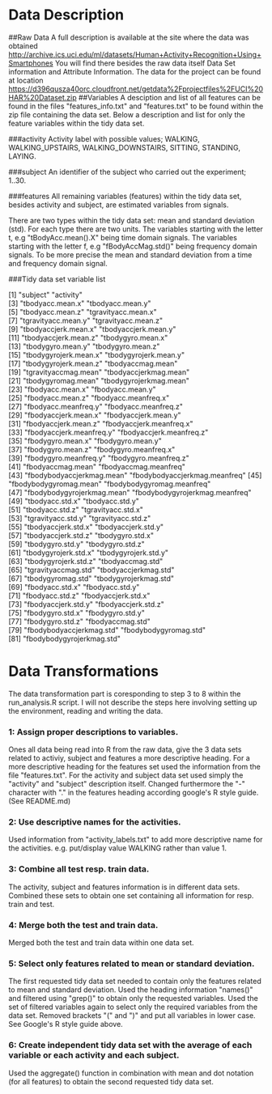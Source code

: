 Data Description
===================
##Raw Data
A full description is available at the site where the data was obtained 
http://archive.ics.uci.edu/ml/datasets/Human+Activity+Recognition+Using+Smartphones
You will find there besides the raw data itself Data Set information and Attribute Information. 
The data for the project can be found at location 
https://d396qusza40orc.cloudfront.net/getdata%2Fprojectfiles%2FUCI%20HAR%20Dataset.zip 
##Variables
A desciption and list of all features can be found in the files "features_info.txt" and "features.txt" to be found 
within the zip file containing the data set. Below a description and list for only the feature variables within the tidy data set. 

###activity
Activity label with possible values; WALKING, WALKING_UPSTAIRS, WALKING_DOWNSTAIRS, 
SITTING, STANDING, LAYING.

###subject
An identifier of the subject who carried out the experiment; 1..30.

###features
All remaining variables (features) within the tidy data set, besides activity and subject, are estimated variables from signals. 

There are two types within the tidy data set: mean and standard deviation (std).
For each type there are two units. The variables starting with the letter t, e.g "tBodyAcc.mean().X" being time domain signals.
The variables starting with the letter f, e.g "fBodyAccMag.std()" being frequency domain signals. To be more precise the mean and standard deviation from a time and frequency domain signal.

###Tidy data set variable list

 
[1] "subject"                       "activity"                     
[3] "tbodyacc.mean.x"               "tbodyacc.mean.y"              
[5] "tbodyacc.mean.z"               "tgravityacc.mean.x"           
[7] "tgravityacc.mean.y"            "tgravityacc.mean.z"           
[9] "tbodyaccjerk.mean.x"           "tbodyaccjerk.mean.y"          
[11] "tbodyaccjerk.mean.z"           "tbodygyro.mean.x"             
[13] "tbodygyro.mean.y"              "tbodygyro.mean.z"             
[15] "tbodygyrojerk.mean.x"          "tbodygyrojerk.mean.y"         
[17] "tbodygyrojerk.mean.z"          "tbodyaccmag.mean"             
[19] "tgravityaccmag.mean"           "tbodyaccjerkmag.mean"         
[21] "tbodygyromag.mean"             "tbodygyrojerkmag.mean"        
[23] "fbodyacc.mean.x"               "fbodyacc.mean.y"              
[25] "fbodyacc.mean.z"               "fbodyacc.meanfreq.x"          
[27] "fbodyacc.meanfreq.y"           "fbodyacc.meanfreq.z"          
[29] "fbodyaccjerk.mean.x"           "fbodyaccjerk.mean.y"          
[31] "fbodyaccjerk.mean.z"           "fbodyaccjerk.meanfreq.x"      
[33] "fbodyaccjerk.meanfreq.y"       "fbodyaccjerk.meanfreq.z"      
[35] "fbodygyro.mean.x"              "fbodygyro.mean.y"             
[37] "fbodygyro.mean.z"              "fbodygyro.meanfreq.x"         
[39] "fbodygyro.meanfreq.y"          "fbodygyro.meanfreq.z"         
[41] "fbodyaccmag.mean"              "fbodyaccmag.meanfreq"         
[43] "fbodybodyaccjerkmag.mean"      "fbodybodyaccjerkmag.meanfreq" 
[45] "fbodybodygyromag.mean"         "fbodybodygyromag.meanfreq"    
[47] "fbodybodygyrojerkmag.mean"     "fbodybodygyrojerkmag.meanfreq"
[49] "tbodyacc.std.x"                "tbodyacc.std.y"               
[51] "tbodyacc.std.z"                "tgravityacc.std.x"            
[53] "tgravityacc.std.y"             "tgravityacc.std.z"            
[55] "tbodyaccjerk.std.x"            "tbodyaccjerk.std.y"           
[57] "tbodyaccjerk.std.z"            "tbodygyro.std.x"              
[59] "tbodygyro.std.y"               "tbodygyro.std.z"              
[61] "tbodygyrojerk.std.x"           "tbodygyrojerk.std.y"          
[63] "tbodygyrojerk.std.z"           "tbodyaccmag.std"              
[65] "tgravityaccmag.std"            "tbodyaccjerkmag.std"          
[67] "tbodygyromag.std"              "tbodygyrojerkmag.std"         
[69] "fbodyacc.std.x"                "fbodyacc.std.y"               
[71] "fbodyacc.std.z"                "fbodyaccjerk.std.x"           
[73] "fbodyaccjerk.std.y"            "fbodyaccjerk.std.z"           
[75] "fbodygyro.std.x"               "fbodygyro.std.y"              
[77] "fbodygyro.std.z"               "fbodyaccmag.std"              
[79] "fbodybodyaccjerkmag.std"       "fbodybodygyromag.std"         
[81] "fbodybodygyrojerkmag.std"    


Data Transformations
===================

The data transformation part is coresponding to step 3 to 8 within the run_analysis.R script. 
I will not describe the steps here involving setting up the environment, reading and writing the data.

### 1: Assign proper descriptions to variables.

Ones all data being read into R from the raw data, give the 3 data sets related to activiy, subject and features a
more descriptive heading. For a more descriptive heading for the features set used the information from the file "features.txt".
For the activity and subject data set used simply the "activity" and "subject" description itself. 
Changed furthermore the "-" character with "." in the features heading according google's R style guide. (See README.md)

### 2: Use descriptive names for the activities.

Used information from "activity_labels.txt" to add more descriptive name for the activities. 
e.g. put/display value WALKING rather than value 1.

### 3: Combine all test resp. train data.

The activity, subject and features information is in different data sets. Combined these sets to obtain one set containing all information for resp. train and test.

### 4: Merge both the test and train data.

Merged both the test and train data within one data set. 

### 5: Select only features related to mean or standard deviation.

The first requested tidy data set needed to contain only the features related to mean and standard deviation. 
Used the heading information "names()" and filtered using "grep()" to obtain only the requested variables. 
Used the set of filtered variables again to select only the required variables from the data set.
Removed brackets "(" and ")" and put all variables in lower case. See Google's R style guide above.

### 6: Create independent tidy data set with the average of each variable or each activity and each subject.

Used the aggregate() function in combination with mean and dot notation (for all features) to obtain the second requested tidy
data set.  


  
  

  
 

 
